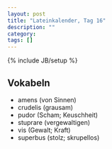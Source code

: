```yaml
---
layout: post
title: "Lateinkalender, Tag 16"
description: ""
category: 
tags: []
---
```

{% include JB/setup %}

## Vokabeln

* amens (von Sinnen)
* crudelis (grausam)
* pudor (Scham; Keuschheit)
* stuprare (vergewaltigen)
* vis (Gewalt; Kraft)
* superbus (stolz; skrupellos)
